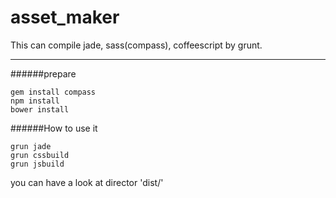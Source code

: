 asset_maker
============
This can compile jade, sass(compass), coffeescript by grunt.

------------------------------
######prepare

    gem install compass
    npm install
    bower install

######How to use it

    grun jade
    grun cssbuild
    grun jsbuild

you can have a look at director 'dist/'
